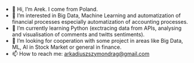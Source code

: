 - 👋 Hi, I’m Arek. I come from Poland. 
- 👀 I’m interested in Big Data, Machine Learning and automatization of financial processes especially automatization of accounting processes.
- 🌱 I’m currently learning Python (exctracing data from APIs, analysing and visualisation of comments and twitts sentiments).
- 💞️ I’m looking for cooperation with some project in areas like Big Data, ML, AI in Stock Market or general in finance. 
- 📫 How to reach me: arkadiuszszymondrag@gmail.com 

<!---
ArkDrag/ArkDrag is a ✨ special ✨ repository because its `README.md` (this file) appears on your GitHub profile.
You can click the Preview link to take a look at your changes.
--->
